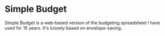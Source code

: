 # Simple Budget

Simple Budget is a web-based version of the budgeting spreadsheet I have used for 15 years. It's loosely based on envelope-saving.
